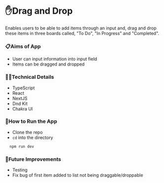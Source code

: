 # ✋Drag and Drop

Enables users to be able to add items through an input and, drag and drop these items in three boards called, "To Do", "In Progress" and "Completed".

### 📋Aims of App

- User can input information into input field
- Items can be dragged and dropped

### 👩‍💻Technical Details

- TypeScript
- React
- NextJS
- Dnd Kit
- Chakra UI

### 🔧How to Run the App

- Clone the repo
- `cd` into the directory

```bash
  npm run dev
```

### 💭Future Improvements

- Testing
- Fix bug of first item added to list not being draggable/droppable
